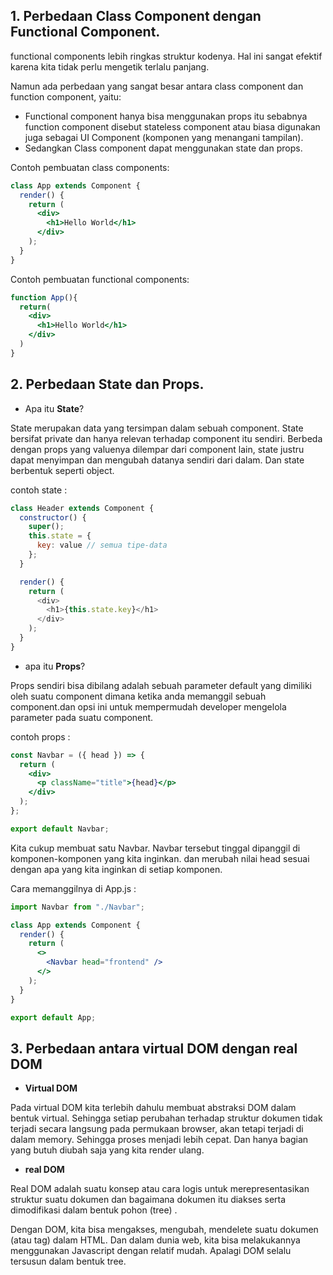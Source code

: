 **1. Perbedaan Class Component dengan Functional Component.**
-
functional components lebih ringkas struktur kodenya. Hal ini sangat efektif karena kita tidak perlu mengetik terlalu panjang.

Namun ada perbedaan yang sangat besar antara class component dan function component, yaitu:

-   Functional component hanya bisa menggunakan  props  itu sebabnya function component disebut  stateless component  atau biasa digunakan juga sebagai  UI Component  (komponen yang menangani tampilan).
-   Sedangkan Class component dapat menggunakan  state  dan  props.

Contoh pembuatan class components:

```jsx
class App extends Component {
  render() {
    return (
      <div>
        <h1>Hello World</h1>
      </div>
    );
  }
}

```

Contoh pembuatan functional components:

```jsx
function App(){
  return(
    <div>
      <h1>Hello World</h1>
    </div>
  )
}

```




**2. Perbedaan State dan Props.**
-
- Apa itu **State**?

State merupakan data yang tersimpan dalam sebuah component. State bersifat private dan hanya relevan terhadap component itu sendiri. Berbeda dengan props yang valuenya dilempar dari component lain, state justru dapat menyimpan dan mengubah datanya sendiri dari dalam.  Dan state berbentuk seperti object.

contoh state :
```js
class Header extends Component {
  constructor() {
    super();
    this.state = {
      key: value // semua tipe-data
    };
  }

  render() {
    return (
      <div>
        <h1>{this.state.key}</h1>
      </div>
    );
  }
}
```

- apa itu  **Props**?

Props sendiri bisa dibilang adalah sebuah parameter default yang dimiliki oleh suatu component dimana ketika anda memanggil sebuah component.dan opsi ini untuk mempermudah developer mengelola parameter pada suatu component.

contoh props :
```jsx
const Navbar = ({ head }) => {
  return (
    <div>
      <p className="title">{head}</p>
    </div>
  );
};

export default Navbar;
```

Kita cukup membuat satu Navbar.  Navbar tersebut tinggal dipanggil di komponen-komponen yang kita inginkan. dan merubah nilai head sesuai dengan apa yang kita inginkan di setiap komponen.

Cara memanggilnya di App.js :

```jsx
import Navbar from "./Navbar";

class App extends Component {
  render() {
    return (
      <>
        <Navbar head="frontend" />
      </>
    );
  }
}

export default App;
```

**3. Perbedaan antara virtual DOM dengan real DOM**
-
- **Virtual DOM**

Pada virtual DOM kita terlebih dahulu membuat abstraksi DOM dalam bentuk virtual. Sehingga setiap perubahan terhadap struktur dokumen tidak terjadi secara langsung pada permukaan browser, akan tetapi terjadi di dalam memory. Sehingga proses menjadi lebih cepat. Dan hanya bagian yang butuh diubah saja yang kita render ulang.

- **real DOM**

Real DOM adalah suatu konsep atau cara logis untuk merepresentasikan struktur suatu dokumen dan bagaimana dokumen itu diakses serta dimodifikasi dalam bentuk pohon (tree) .

Dengan DOM, kita bisa mengakses, mengubah, mendelete suatu dokumen (atau tag) dalam HTML. Dan dalam dunia web, kita bisa melakukannya menggunakan Javascript dengan relatif mudah. Apalagi DOM selalu tersusun dalam bentuk tree.
